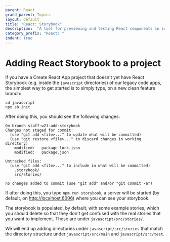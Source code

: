 ```yaml
---
parent: React
grand_parent: Topics
layout: default
title: "React: Storybook"
description:  "A tool for previewing and testing React components in isolation"
category_prefix: "React: "
indent: true
---
```


# Adding React Storybook to a project

If you have a Create React App project that doesn't yet have React Storybook (e.g. inside the `javascript` directories) of our legacy code apps,
the simplest way to get started is to simply type, on a new clean feature branch:

```
cd javascript
npx sb init
```

After doing this, you should see the following changes:

```
On branch staff-w21-add-storybook
Changes not staged for commit:
  (use "git add <file>..." to update what will be committed)
  (use "git restore <file>..." to discard changes in working directory)
	modified:   package-lock.json
	modified:   package.json

Untracked files:
  (use "git add <file>..." to include in what will be committed)
	.storybook/
	src/stories/

no changes added to commit (use "git add" and/or "git commit -a")
```

If after doing this, you type `npm run storybook`, a server will be started (by default, on <http://localhost:6006>) where
you can see your storybook.

The storybook is populated, by default, with some example stories, which you should delete so that they don't get confused with the real 
stories that you want to implement.   These are under `javascript/src/stories/`.   

We will end up adding directories under `javascript/src/stories` that match 
the directory structure under `javascript/src/main` and `javascript/src/test`.
